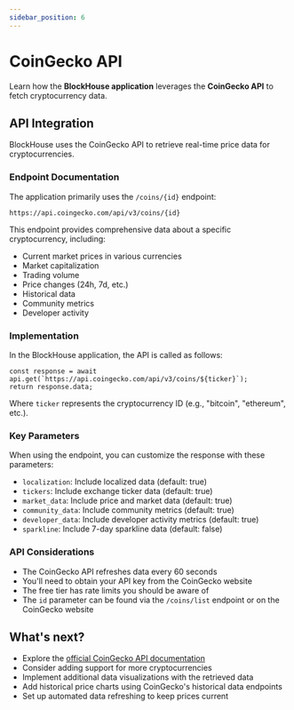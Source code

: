 ```yaml
---
sidebar_position: 6
---
```


# CoinGecko API

Learn how the **BlockHouse application** leverages the **CoinGecko API** to fetch cryptocurrency data.

## API Integration

BlockHouse uses the CoinGecko API to retrieve real-time price data for cryptocurrencies.

### Endpoint Documentation

The application primarily uses the `/coins/{id}` endpoint:
```
https://api.coingecko.com/api/v3/coins/{id}
```

This endpoint provides comprehensive data about a specific cryptocurrency, including:
- Current market prices in various currencies
- Market capitalization
- Trading volume
- Price changes (24h, 7d, etc.)
- Historical data
- Community metrics
- Developer activity

### Implementation

In the BlockHouse application, the API is called as follows:

```
const response = await api.get(`https://api.coingecko.com/api/v3/coins/${ticker}`);
return response.data;
```

Where `ticker` represents the cryptocurrency ID (e.g., "bitcoin", "ethereum", etc.).

### Key Parameters

When using the endpoint, you can customize the response with these parameters:
- `localization`: Include localized data (default: true)
- `tickers`: Include exchange ticker data (default: true)
- `market_data`: Include price and market data (default: true)
- `community_data`: Include community metrics (default: true)
- `developer_data`: Include developer activity metrics (default: true)
- `sparkline`: Include 7-day sparkline data (default: false)

### API Considerations

- The CoinGecko API refreshes data every 60 seconds
- You'll need to obtain your API key from the CoinGecko website
- The free tier has rate limits you should be aware of
- The `id` parameter can be found via the `/coins/list` endpoint or on the CoinGecko website

## What's next?

- Explore the [official CoinGecko API documentation](https://docs.coingecko.com/)
- Consider adding support for more cryptocurrencies
- Implement additional data visualizations with the retrieved data
- Add historical price charts using CoinGecko's historical data endpoints
- Set up automated data refreshing to keep prices current